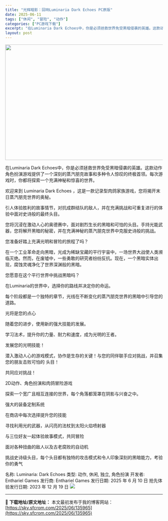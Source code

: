 ```yaml
---
title: "光辉暗影：回响Luminaria Dark Echoes PC原版"
date: 2025-06-11
tags: ["休闲", "冒险", "动作"]
categories: ["PC游戏下载"]
excerpt: "在Luminaria Dark Echoes中，你是必须拯救世界免受黑暗侵袭的英雄。这款动作角色扮演游戏提供了一个深刻的蒸汽朋克故事和多种令人惊叹的终极首领。每次游戏时，你都将探索一个充满神秘和惊喜的世界。 欢迎来到 Luminaria Dark Echoes ，这是一款记录型肉鸽家族游戏，您将揭开&hellip;"
layout: post
---
```


<img class="aligncenter size-full wp-image-135966" src="https://sky.sfcrom.com/wp-content/uploads/2025/06/2025061100501828.webp" alt="" width="660" height="370" />

在Luminaria Dark Echoes中，你是必须拯救世界免受黑暗侵袭的英雄。这款动作角色扮演游戏提供了一个深刻的蒸汽朋克故事和多种令人惊叹的终极首领。每次游戏时，你都将探索一个充满神秘和惊喜的世界。

欢迎来到 Luminaria Dark Echoes ，这是一款记录型肉鸽家族游戏，您将揭开末日蒸汽朋克世界的奥秘。

引人体验胜利的故事情节，对抗成群结队的敌人，并在充满挑战和可重复进行的体验中面对史诗般的最终头目。

您将沉浸在激动人心的奥德赛中，面对剧烈生长的黑暗和可怕的头目。手持光能武器，您将解开黑暗的秘密，并在充满神秘的蒸汽朋克世界中克服史诗般的挑战。

您准备好踏上充满光明和冒险的旅程了吗？

在一个工业革命走向黑暗，光成为稀缺宝藏的平行宇宙中，一场世界大战使人类濒临灭绝。然而，在废墟中，一些勇敢的研究者纷纷反抗。现在，一个黑暗实体出现，腐蚀灵魂净化了世界深渊般的黑暗。

您愿意在这个平行世界中挑战黑暗吗？

在Luminaria的世界中，选择你的路线并决定你的命运。

每个阶段都是一个独特的章节，光线在不断变化的蒸汽朋克世界的黑暗中引导您的道路。

光将是您的点心

随着您的进步，使用新的强大技能的发展。

学习法术，提升你的力量、耐力和速度，成为光明的王者。

发展您的光明技能！

潜入激动人心的游戏模式，协作是生存的关键！与您的同伴联手应对挑战，并召集您的朋友击败可怕的 头目！

共同应对挑战！
<p data-start="34" data-end="50">2D动作、角色扮演和肉鸽冒险游戏</p>
<p data-start="52" data-end="83">探索一个宽广且相互连接的世界，每个角落都笼罩在阴影与兴奋之中。</p>
<p data-start="85" data-end="94">强大的装备定制系统</p>
<p data-start="96" data-end="110">在商店中每次选择提升您的技能</p>
<p data-start="112" data-end="135">寻找利用光的武器，从闪亮的法杖到太阳火焰喷射器</p>
<p data-start="137" data-end="155">与三位好友一起体验故事模式，共同冒险</p>
<p data-start="157" data-end="176">面对各种扭曲的敌人以及古老腐败的自动机</p>
<p data-start="178" data-end="218">挑战史诗级头目，每个头目都有独特的攻击模式和令人印象深刻的黑暗能力，考验你的勇气</p>
名称: Luminaria: Dark Echoes
类型: 动作, 休闲, 独立, 角色扮演
开发者: Enthariel Games
发行商: Enthariel Games
发行日期: 2025 年 6 月 10 日
抢先体验发行日期: 2023 年 12 月 19 日

<img class="aligncenter" src="https://shared.fastly.steamstatic.com/store_item_assets/steam/apps/2690580/ss_1579e42a0edaf13bba10f79214c0cb266fd9e96e.1920x1080.jpg?t=1749549622" />

---
📖 **下载地址/原文地址：** 本文最初发布于我的博客网站：[https://sky.sfcrom.com/2025/06/135965](https://sky.sfcrom.com/2025/06/135965)
